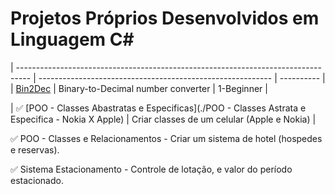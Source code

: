 # Projetos Próprios Desenvolvidos em Linguagem C#


| --------------------------------------------------------------------------------- | ---------------------------------------------------------- | ---------- |
| [Bin2Dec](./Projects/1-Beginner/Bin2Dec-App.md)                                   | Binary-to-Decimal number converter                         | 1-Beginner |

| ✅ [POO - Classes Abastratas e Especificas](./POO - Classes Astrata e Especifica - Nokia X Apple) | Criar classes de um celular (Apple e Nokia) |

✅ POO - Classes e Relacionamentos - Criar um sistema de hotel (hospedes e reservas).

✅ Sistema Estacionamento - Controle de lotação, e valor do período estacionado.

